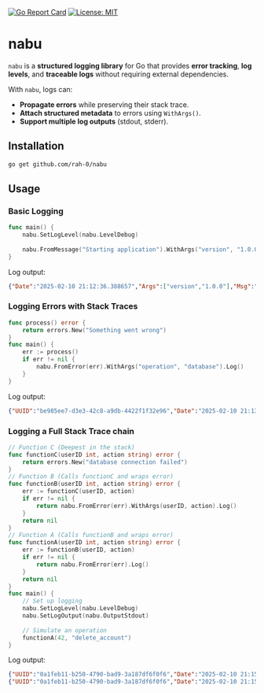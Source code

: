 [![Go Report Card](https://goreportcard.com/badge/github.com/rah-0/nabu)](https://goreportcard.com/report/github.com/rah-0/nabu)
[![License: MIT](https://img.shields.io/badge/License-MIT-yellow.svg)](https://opensource.org/licenses/MIT)

# nabu
`nabu` is a **structured logging library** for Go that provides **error tracking**, **log levels**, and **traceable logs** without requiring external dependencies.

With `nabu`, logs can:
- **Propagate errors** while preserving their stack trace.
- **Attach structured metadata** to errors using `WithArgs()`.
- **Support multiple log outputs** (stdout, stderr).

## Installation

```sh
go get github.com/rah-0/nabu
```

## Usage

### Basic Logging

```go
func main() {
    nabu.SetLogLevel(nabu.LevelDebug)
	
    nabu.FromMessage("Starting application").WithArgs("version", "1.0.0").WithLevelInfo().Log()
}
```
Log output:
```json
{"Date":"2025-02-10 21:12:36.388657","Args":["version","1.0.0"],"Msg":"Starting application","Level":1}
```

### Logging Errors with Stack Traces
```go
func process() error {
    return errors.New("Something went wrong")
}
func main() {
    err := process()
    if err != nil {
        nabu.FromError(err).WithArgs("operation", "database").Log()
    }
}
```
Log output:
```json
{"UUID":"be985ee7-d3e3-42c8-a9db-4422f1f32e96","Date":"2025-02-10 21:13:57.887870","Error":"Something went wrong","Args":["operation","database"],"Function":"github.com/rah-0/nabu.TestSomething","Line":7,"Level":3}
```

### Logging a Full Stack Trace chain
```go
// Function C (Deepest in the stack)
func functionC(userID int, action string) error {
    return errors.New("database connection failed")
}
// Function B (Calls functionC and wraps error)
func functionB(userID int, action string) error {
    err := functionC(userID, action)
    if err != nil {
        return nabu.FromError(err).WithArgs(userID, action).Log()
    }
    return nil
}
// Function A (Calls functionB and wraps error)
func functionA(userID int, action string) error {
    err := functionB(userID, action)
    if err != nil {
        return nabu.FromError(err).Log()
    }
    return nil
}
func main() {
    // Set up logging
    nabu.SetLogLevel(nabu.LevelDebug)
    nabu.SetLogOutput(nabu.OutputStdout)
    
    // Simulate an operation
    functionA(42, "delete_account")
}
```
Log output:
```json lines
{"UUID":"0a1feb11-b250-4790-bad9-3a187df6f0f6","Date":"2025-02-10 21:15:24.790412","Error":"database connection failed","Args":[42,"delete_account"],"Function":"github.com/rah-0/nabu.functionB","Line":9,"Level":3}
{"UUID":"0a1feb11-b250-4790-bad9-3a187df6f0f6","Date":"2025-02-10 21:15:24.790458","Error":"database connection failed","Function":"github.com/rah-0/nabu.functionA","Line":17,"Level":3}
```
